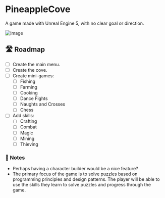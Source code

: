 # PineappleCove

A game made with Unreal Engine 5, with no clear goal or direction.

![image](https://github.com/tacosontitan/PineappleCove/assets/65432314/deb52182-65fc-432b-ba33-21e8dffc7075)

## 🛣️ Roadmap

- [ ] Create the main menu.
- [ ] Create the cove.
- [ ] Create mini-games:
  - [ ] Fishing
  - [ ] Farming
  - [ ] Cooking
  - [ ] Dance Fights
  - [ ] Naughts and Crosses
  - [ ] Chess
- [ ] Add skills:
  - [ ] Crafting
  - [ ] Combat
  - [ ] Magic
  - [ ] Mining
  - [ ] Thieving

### 📝 Notes

- Perhaps having a character builder would be a nice feature?
- The primary focus of the game is to solve puzzles based on programming principles and design patterns. The player will be able to use the skills they learn to solve puzzles and progress through the game.
